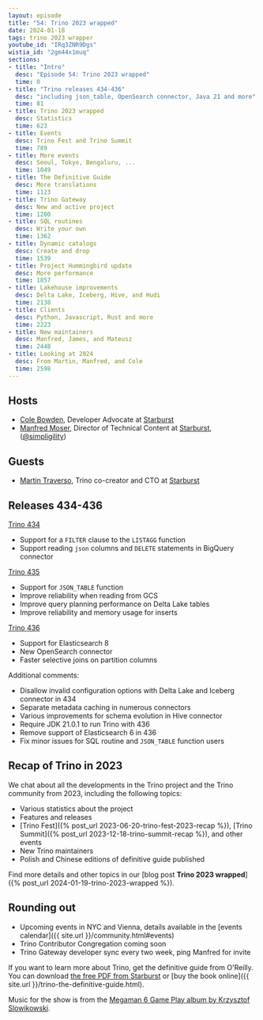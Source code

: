 ```yaml
---
layout: episode
title: "54: Trino 2023 wrapped"
date: 2024-01-18
tags: trino 2023 wrapper
youtube_id: "IRq3ZNR9Dgs"
wistia_id: "2gm44x1muq"
sections:
- title: "Intro"
  desc: "Episode 54: Trino 2023 wrapped"
  time: 0
- title: "Trino releases 434-436"
  desc: "including json_table, OpenSearch connector, Java 21 and more"
  time: 81
- title: Trino 2023 wrapped
  desc: Statistics
  time: 623
- title: Events
  desc: Trino Fest and Trino Summit
  time: 789
- title: More events
  desc: Seoul, Tokyo, Bengaluru, ...
  time: 1049
- title: The Definitive Guide
  desc: More translations
  time: 1123
- title: Trino Gateway
  desc: New and active project
  time: 1200
- title: SQL routines
  desc: Write your own
  time: 1362
- title: Dynamic catalogs
  desc: Create and drop
  time: 1539
- title: Project Hummingbird update
  desc: More performance
  time: 1857
- title: Lakehouse improvements
  desc: Delta Lake, Iceberg, Hive, and Hudi
  time: 2138
- title: Clients
  desc: Python, Javascript, Rust and more
  time: 2223
- title: New maintainers
  desc: Manfred, James, and Mateusz
  time: 2448
- title: Looking at 2024
  desc: From Martin, Manfred, and Cole
  time: 2598
---
```


## Hosts

* [Cole Bowden](https://www.linkedin.com/in/cole-m-bowden), Developer Advocate
  at [Starburst](https://starburst.io)
* [Manfred Moser](https://www.linkedin.com/in/manfredmoser), Director of
  Technical Content at [Starburst](https://starburst.io),
  ([@simpligility](https://twitter.com/simpligility))

## Guests

* [Martin Traverso](https://twitter.com/mtraverso), Trino co-creator and CTO at
  [Starburst](https://starburst.io)

## Releases 434-436

[Trino 434](https://trino.io/docs/current/release/release-434.html)

* Support for a `FILTER` clause to the `LISTAGG` function
* Support reading `json` columns and `DELETE` statements in BigQuery connector

[Trino 435](https://trino.io/docs/current/release/release-435.html)

* Support for `JSON_TABLE` function
* Improve reliability when reading from GCS
* Improve query planning performance on Delta Lake tables
* Improve reliability and memory usage for inserts

[Trino 436](https://trino.io/docs/current/release/release-436.html)

* Support for Elasticsearch 8
* New OpenSearch connector
* Faster selective joins on partition columns

Additional comments:

* Disallow invalid configuration options with Delta Lake and Iceberg connector in 434
* Separate metadata caching in numerous connectors
* Various improvements for schema evolution in Hive connector
* Require JDK 21.0.1 to run Trino with 436
* Remove support of Elasticsearch 6 in 436
* Fix minor issues for SQL routine and `JSON_TABLE` function users

## Recap of Trino in 2023

We chat about all the developments in the Trino project and the Trino community
from 2023, including the following topics:

* Various statistics about the project
* Features and releases
* [Trino Fest]({% post_url 2023-06-20-trino-fest-2023-recap %}), [Trino
  Summit]({% post_url 2023-12-18-trino-summit-recap %}), and other events
* New Trino maintainers
* Polish and Chinese editions of definitive guide published

Find more details and other topics in our [blog post **Trino 2023 wrapped**]({%
post_url 2024-01-19-trino-2023-wrapped %}).

## Rounding out

* Upcoming events in NYC and Vienna, details available in the [events
  calendar]({{ site.url }}/community.html#events)
* Trino Contributor Congregation coming soon
* Trino Gateway developer sync every two week, ping Manfred for invite

If you want to learn more about Trino, get the definitive guide from O'Reilly.
You can download [the free PDF from
Starburst](https://www.starburst.io/info/oreilly-trino-guide/) or [buy the book
online]({{ site.url }}/trino-the-definitive-guide.html).

Music for the show is from the [Megaman 6 Game Play album by Krzysztof
Slowikowski](https://krzysztofslowikowski.bandcamp.com/album/mega-man-6-gp).
